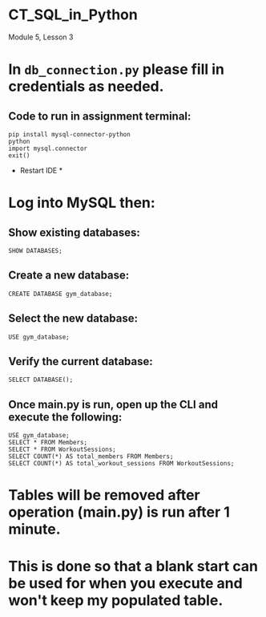 # CT_SQL_in_Python
Module 5, Lesson 3

# In `db_connection.py` please fill in credentials as needed.

## Code to run in assignment terminal:
```
pip install mysql-connector-python
python
import mysql.connector
exit()
```
* Restart IDE *

# Log into MySQL then:

## Show existing databases:
``
SHOW DATABASES;
``
## Create a new database:
``
CREATE DATABASE gym_database;
``
## Select the new database:
``
USE gym_database;
``
## Verify the current database:
``
SELECT DATABASE();
``

## Once main.py is run, open up the CLI and execute the following:
```
USE gym_database;
SELECT * FROM Members;
SELECT * FROM WorkoutSessions;
SELECT COUNT(*) AS total_members FROM Members;
SELECT COUNT(*) AS total_workout_sessions FROM WorkoutSessions;

```

# Tables will be removed after operation (main.py) is run after 1 minute.
# This is done so that a blank start can be used for when you execute and won't keep my populated table.